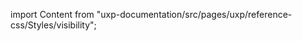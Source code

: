 
import Content from "uxp-documentation/src/pages/uxp/reference-css/Styles/visibility";

<Content query="product=xd"/>
